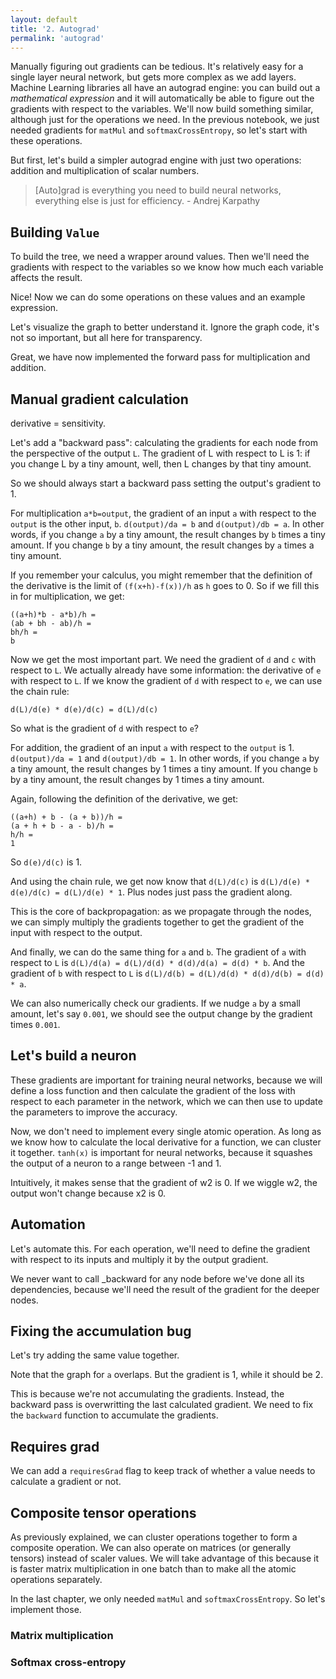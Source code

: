 ```yaml
---
layout: default
title: '2. Autograd'
permalink: 'autograd'
---
```


Manually figuring out gradients can be tedious. It's relatively easy for a
single layer neural network, but gets more complex as we add layers. Machine
Learning libraries all have an autograd engine: you can build out a
<em>mathematical expression</em> and it will automatically be able to figure out
the gradients with respect to the variables. We'll now build something similar,
although just for the operations we need. In the previous notebook, we just
needed gradients for `matMul` and `softmaxCrossEntropy`, so let's start with
these operations.

But first, let's build a simpler autograd engine with just two operations:
addition and multiplication of scalar numbers.

> [Auto]grad is everything you need to build neural networks, everything else is
just for efficiency. - Andrej Karpathy

## Building `Value`

To build the tree, we need a wrapper around values. Then we'll need the
gradients with respect to the variables so we know how much each variable
affects the result.

<script>
class Value {
    constructor(data) {
        this.data = data;
    }
}
export const a = new Value(2);
</script>

Nice! Now we can do some operations on these values and an example expression.

<script>
export class Value {
    constructor(data, _children = []) {
        this.data = data;
        this._prev = new Set( _children );
    }
    add(other) {
        const result = new Value(this.data + other.data, [ this, other ]);
        result._op = '+';
        return result;
    }
    mul(other) {
        const result = new Value(this.data * other.data, [ this, other ]);
        result._op = '*';
        return result;
    }
}
export const a = new Value(2);
export const b = new Value(-3);
export const c = new Value(10);
export const d = a.mul(b);
export const e = d.add(c);
export const f = new Value(-2);
export const L = e.mul(f);
</script>

Let's visualize the graph to better understand it. Ignore the graph code, it's
not so important, but all here for transparency.

<script>
export { instance } from 'https://esm.sh/@viz-js/viz';
export { Graph } from 'https://esm.sh/@dagrejs/graphlib';
export { default as graphlibDot } from 'https://esm.sh/graphlib-dot';
</script>

<script>
const ids = new WeakMap();

function createId(node) {
    let id = ids.get(node);
    if (!id) {
        id = createId.counter++;
        ids.set(node, id);
    }
    return id;
}

createId.counter = 0;

function trace( root ) {
	const nodes = new Set();
	const edges = new Set();

	function build( node ) {
		if ( ! nodes.has( node ) ) {
			nodes.add( node );

			for ( const child of node._prev ) {
				edges.add( [ child, node ] );
				build( child );
			}
		}
	}

	build( root );

	return { nodes, edges };
}

export async function drawDot(root) {
	const { nodes, edges } = trace( root );
	const graph = new Graph( { compound: true } );
    graph.setGraph({ rankdir: "LR" });

	for ( const node of nodes ) {
		node._id = createId(node);
		graph.setNode( node._id, {
            shape: 'record',
            // `grad` will be important later.
            label: [
                node.label,
                [ 'data', node.data ].join(': '),
                node.grad !== undefined ? [ 'grad', node.grad ].join(': ') : null
            ].filter( Boolean ).join(' | ')
        } );

		if ( node._op ) {
			graph.setNode( node._id + node._op, { label: node._op } );
			graph.setEdge( node._id + node._op, node._id );
		}
	}

	for ( const [ node, child ] of edges ) {
		graph.setEdge( node._id, child._id + child._op );
	}

	const viz = await instance();
    const dotString = graphlibDot.write(graph);
    return viz.renderSVGElement(dotString);
}

a.label = 'a';
b.label = 'b';
c.label = 'c';
d.label = 'd';
e.label = 'e';
f.label = 'f';
L.label = 'L';

export default await drawDot(L);
</script>

Great, we have now implemented the forward pass for multiplication and addition.

## Manual gradient calculation

derivative = sensitivity.

Let's add a "backward pass": calculating the gradients for each node from the
perspective of the output `L`. The gradient of L with respect to L is 1: if you
change L by a tiny amount, well, then L changes by that tiny amount.

So we should always start a backward pass setting the output's gradient to 1.

<script>
L.grad = 1;
export default await drawDot(L);
</script>

For multiplication `a*b=output`, the gradient of an input `a` with respect to
the `output` is the other input, `b`. `d(output)/da = b` and `d(output)/db = a`.
In other words, if you change `a` by a tiny amount, the result changes by `b`
times a tiny amount. If you change `b` by a tiny amount, the result changes by
`a` times a tiny amount.

If you remember your calculus, you might remember that the definition of the
derivative is the limit of `(f(x+h)-f(x))/h` as `h` goes to 0. So if we fill this in for multiplication, we get:

```
((a+h)*b - a*b)/h =
(ab + bh - ab)/h =
bh/h =
b
```

<script>
e.grad = f.data;
f.grad = e.data;
export default await drawDot(L);
</script>

Now we get the most important part. We need the gradient of `d` and `c` with
respect to `L`. We actually already have some information: the derivative of
`e` with respect to `L`. If we know the gradient of `d` with respect to `e`,
we can use the chain rule:

```
d(L)/d(e) * d(e)/d(c) = d(L)/d(c)
```

So what is the gradient of `d` with respect to `e`?

For addition, the gradient of an input `a` with respect to the `output` is 1.
`d(output)/da = 1` and `d(output)/db = 1`. In other words, if you change `a` by
a tiny amount, the result changes by 1 times a tiny amount. If you change `b` by
a tiny amount, the result changes by 1 times a tiny amount.

Again, following the definition of the derivative, we get:

```
((a+h) + b - (a + b))/h =
(a + h + b - a - b)/h =
h/h =
1
```

So `d(e)/d(c)` is 1.

And using the chain rule, we get now know that `d(L)/d(c)` is `d(L)/d(e) *
d(e)/d(c) = d(L)/d(e) * 1`. Plus nodes just pass the gradient along.

This is the core of backpropagation: as we propagate through the nodes, we can
simply multiply the gradients together to get the gradient of the input with
respect to the output.

<script>
c.grad = e.grad * 1;
d.grad = e.grad * 1;
export default await drawDot(L);
</script>

And finally, we can do the same thing for `a` and `b`. The gradient of `a` with
respect to `L` is `d(L)/d(a) = d(L)/d(d) * d(d)/d(a) = d(d) * b`. And the gradient
of `b` with respect to `L` is `d(L)/d(b) = d(L)/d(d) * d(d)/d(b) = d(d) * a`.

<script>
b.grad = d.grad * a.data;
a.grad = d.grad * b.data;
export default await drawDot(L);
</script>

We can also numerically check our gradients. If we nudge `a` by a small amount, let's say `0.001`, we should see the output change by the gradient times `0.001`.

<script>
function f(h) {
    const a = new Value(2);
    a.data += h;
    const b = new Value(-3);
    const c = new Value(10);
    const d = a.mul(b);
    const e = d.add(c);
    const f = new Value(-2);
    return e.mul(f);
}

const h = 0.001;
const L1 = f(0);
const L2 = f(h);
export const numericalGradient = (L2.data - L1.data) / h;
export const analyticalGradient = a.grad;
</script>

## Let's build a neuron

These gradients are important for training neural networks, because we will
define a loss function and then calculate the gradient of the loss with respect
to each parameter in the network, which we can then use to update the parameters
to improve the accuracy.

Now, we don't need to implement every single atomic operation. As long as we
know how to calculate the local derivative for a function, we can cluster it
together. `tanh(x)` is important for neural networks, because it squashes the
output of a neuron to a range between -1 and 1.

<script>
Value.prototype.tanh = function() {
    const x = this.data;
    const t = (Math.exp(2*x)-1)/(Math.exp(2*x)+1);
    const result = new Value(t, [this]);
    result._op = 'tanh';
    return result;
}

// Inputs x1, x2.
const x1 = new Value(2);
const x2 = new Value(0);
// Weights w1, w2.
const w1 = new Value(-3);
const w2 = new Value(1);
// Bias b.
const b = new Value(6.8813735870195432);
// Output.
const x1w1 = x1.mul(w1);
const x2w2 = x2.mul(w2);
const n = x1w1.add(x2w2).add(b);
const o = n.tanh();

x1.label = 'x1';
x2.label = 'x2';
w1.label = 'w1';
w2.label = 'w2';
b.label = 'bias';

// We should always set the output's gradient to 1.
o.grad = 1;
// If we look up the derivative of `tanh(x)`, we know it's `1 - tanh(x)^2`.
n.grad = o.grad * (1 - o.data**2);
// Remember addition just passes the gradient along (the derivative of addition is 1).
x1w1.grad = n.grad * 1;
x2w2.grad = n.grad * 1;
b.grad = n.grad * 1;
// Remember that the derivative of `mul` is the other input.
x1.grad = x1w1.grad * w1.data;
x2.grad = x2w2.grad * w2.data;
w1.grad = x1w1.grad * x1.data;
w2.grad = x2w2.grad * x2.data;

export default await drawDot(o);
</script>

Intuitively, it makes sense that the gradient of w2 is 0. If we wiggle w2, the
output won't change because x2 is 0.

## Automation

Let's automate this. For each operation, we'll need to define the gradient with
respect to its inputs and multiply it by the output gradient.

We never want to call _backward for any node before we've done all its
dependencies, because we'll need the result of the gradient for the deeper
nodes.

<script>
export function getTopologicalOrder( node ) {
    const result = [];
    const visited = new Set();

    function visit( node ) {
        if ( visited.has( node ) ) return;
        visited.add( node );
        for ( const [child] of node._children ) visit( child );
        result.push( node );
    }

    visit( node );

    return result;
}
</script>

<script>
export class Value {
    constructor(data, _children = []) {
        this.data = data;
        this._children = _children;
        this._prev = new Map( _children ).keys();
    }
    add(other) {
        const result = new Value(this.data + other.data, [
            [this, (out) => 1 * out.grad],
            [other, (out) => 1 * out.grad]
        ]);
        result._op = '+';
        return result;
    }
    mul(other) {
        const result = new Value(this.data * other.data, [
            [this, (out) => other.data * out.grad],
            [other, (out) => this.data * out.grad]
        ]);
        result._op = '*';
        return result;
    }
    tanh() {
        const result = new Value(Math.tanh(this.data), [
            [this, (out) => (1 - out.data**2) * out.grad]
        ]);
        result._op = 'tanh';
        return result;
    }
    backward() {
        const reversed = getTopologicalOrder(this).reverse();

        for (const node of reversed) {
            node.grad = 0;
        }

        this.grad = 1;

        for (const node of reversed) {
            for (const [child, gradFn] of node._children) {
                child.grad = gradFn(node);
            }
        }
    }
}

// Inputs x1, x2.
const x1 = new Value(2);
const x2 = new Value(0);
// Weights w1, w2.
const w1 = new Value(-3);
const w2 = new Value(1);
// Bias b.
const b = new Value(6.8813735870195432);
// Output.
const x1w1 = x1.mul(w1);
const x2w2 = x2.mul(w2);
const n = x1w1.add(x2w2).add(b);
const o = n.tanh();

x1.label = 'x1';
x2.label = 'x2';
w1.label = 'w1';
w2.label = 'w2';
b.label = 'bias';

o.backward();

export default await drawDot(o);
</script>

## Fixing the accumulation bug

Let's try adding the same value together.

<script>
const a = new Value(3);
const b = a.add(a);
b.backward();
export default await drawDot(b);
</script>

Note that the graph for `a` overlaps. But the gradient is 1, while it should be 2.

This is because we're not accumulating the gradients. Instead, the backward pass
is overwritting the last calculated gradient. We need to fix the `backward` function to
accumulate the gradients.

<script>
Value.prototype.backward = function() {
    const reversed = getTopologicalOrder(this).reverse();

    for (const node of reversed) {
        node.grad = 0;
    }

    this.grad = 1;

    for (const node of reversed) {
        for (const [child, gradFn] of node._children) {
            child.grad += gradFn(node);
        }
    }
}
const a = new Value(3);
const b = a.add(a);
b.backward();
export default await drawDot(b);
</script>

## Requires grad

We can add a `requiresGrad` flag to keep track of whether a value needs to
calculate a gradient or not.

## Composite tensor operations

As previously explained, we can cluster operations together to form a composite
operation. We can also operate on matrices (or generally tensors) instead
of scaler values. We will take advantage of this because it is faster matrix
multiplication in one batch than to make all the atomic operations separately.

In the last chapter, we only needed `matMul` and `softmaxCrossEntropy`. So let's
implement those.

### Matrix multiplication



### Softmax cross-entropy
